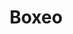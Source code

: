 ﻿---
title: "Boxeo"
permalink: periodes_706.html
layout: periode
sidebar: periodes
pares:
  - -4:
    title: "Deportes"

fills:
jocsPrincipals:
  - title: "JAB: Realtime Boxing"
    bggId: 62853
    dataInici: 
    dataFi: 

  - title: "Title Bout"
    bggId: 2254
    dataInici: 
    dataFi: 

jocsEscenaris:
jocsEpoca:
jocsEpocaEscenaris:
---
